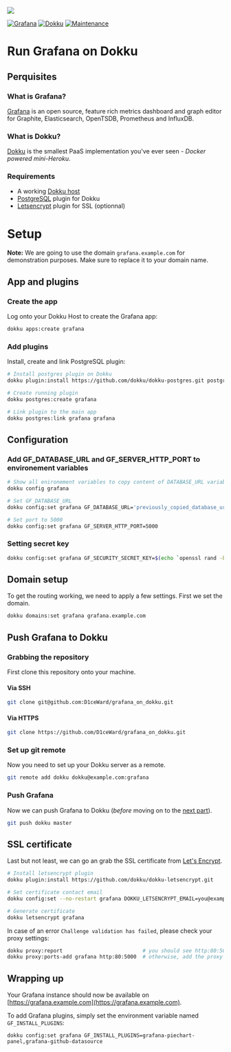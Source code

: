 ![](.github/images/repo_header.png)

[![Grafana](https://img.shields.io/badge/Grafana-8.2.2-blue.svg)](https://github.com/grafana/grafana/releases/tag/v8.2.2)
[![Dokku](https://img.shields.io/badge/Dokku-Repo-blue.svg)](https://github.com/dokku/dokku)
[![Maintenance](https://img.shields.io/badge/Maintained%3F-yes-green.svg)](https://github.com/D1ceWard/grafana_on_dokku/graphs/commit-activity)

# Run Grafana on Dokku

## Perquisites

### What is Grafana?

[Grafana](https://grafana.com/) is an open source, feature rich metrics dashboard and graph editor for
Graphite, Elasticsearch, OpenTSDB, Prometheus and InfluxDB.

### What is Dokku?

[Dokku](http://dokku.viewdocs.io/dokku/) is the smallest PaaS implementation
you've ever seen - _Docker powered mini-Heroku_.

### Requirements

* A working [Dokku host](http://dokku.viewdocs.io/dokku/getting-started/installation/)
* [PostgreSQL](https://github.com/dokku/dokku-postgres) plugin for Dokku
* [Letsencrypt](https://github.com/dokku/dokku-letsencrypt) plugin for SSL (optionnal)

# Setup

**Note:** We are going to use the domain `grafana.example.com` for demonstration purposes. Make sure to
replace it to your domain name.

## App and plugins

### Create the app

Log onto your Dokku Host to create the Grafana app:

```bash
dokku apps:create grafana
```

### Add plugins
Install, create and link PostgreSQL plugin:

```bash
# Install postgres plugin on Dokku
dokku plugin:install https://github.com/dokku/dokku-postgres.git postgres
```

```bash
# Create running plugin
dokku postgres:create grafana
```

```bash
# Link plugin to the main app
dokku postgres:link grafana grafana
```

## Configuration

### Add GF_DATABASE_URL and GF_SERVER_HTTP_PORT to environement variables

```bash
# Show all enironement variables to copy content of DATABASE_URL variable
dokku config grafana
```

```bash
# Set GF_DATABASE_URL
dokku config:set grafana GF_DATABASE_URL='previously_copied_database_url'
```

```bash
# Set port to 5000
dokku config:set grafana GF_SERVER_HTTP_PORT=5000
```

### Setting secret key

```bash
dokku config:set grafana GF_SECURITY_SECRET_KEY=$(echo `openssl rand -base64 45` | tr -d \=+ | cut -c 1-32)
```

## Domain setup

To get the routing working, we need to apply a few settings. First we set the domain.

```bash
dokku domains:set grafana grafana.example.com
```

## Push Grafana to Dokku

### Grabbing the repository

First clone this repository onto your machine.

#### Via SSH

```bash
git clone git@github.com:D1ceWard/grafana_on_dokku.git
```

#### Via HTTPS

```bash
git clone https://github.com/D1ceWard/grafana_on_dokku.git
```

### Set up git remote

Now you need to set up your Dokku server as a remote.

```bash
git remote add dokku dokku@example.com:grafana
```

### Push Grafana

Now we can push Grafana to Dokku (_before_ moving on to the [next part](#domain-and-ssl-certificate)).

```bash
git push dokku master
```

## SSL certificate

Last but not least, we can go an grab the SSL certificate from [Let's Encrypt](https://letsencrypt.org/).

```bash
# Install letsencrypt plugin
dokku plugin:install https://github.com/dokku/dokku-letsencrypt.git

# Set certificate contact email
dokku config:set --no-restart grafana DOKKU_LETSENCRYPT_EMAIL=you@example.com

# Generate certificate
dokku letsencrypt grafana
```

In case of an error `Challenge validation has failed`, please check your proxy settings:

```bash
dokku proxy:report                          # you should see http:80:5000
dokku proxy:ports-add grafana http:80:5000  # otherwise, add the proxy to the port
```

## Wrapping up

Your Grafana instance should now be available on [https://grafana.example.com](https://grafana.example.com).

To add Grafana plugins, simply set the environment variable named `GF_INSTALL_PLUGINS`:

```
dokku config:set grafana GF_INSTALL_PLUGINS=grafana-piechart-panel,grafana-github-datasource
```
